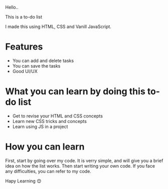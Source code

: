 Hello..

This is a to-do list

I made this using HTML, CSS and Vanill JavaScript.

# Features
- You can add and delete tasks
- You can save the tasks 
- Good UI/UX

# What you can learn by doing this **to-do list**
- Get to revise your HTML and CSS concepts
- Learn new CSS tricks and concepts
- Learn using JS in a project

# How you can learn
First, start by going over my code. It is verry simple, and will give you a brief idea on how the list works.
Then start writing your own code.
If you face any difficulties, you can refer to my code.

Hapy Learning 😊
